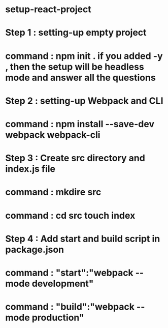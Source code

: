 # setup-react-project
# Step 1 : setting-up empty project
# command : npm init . if  you added -y , then the setup will be headless mode and answer all the questions

# Step 2 : setting-up Webpack and CLI 
# command : npm install --save-dev webpack webpack-cli

# Step 3 : Create src directory and index.js file 
# command : mkdire src
# command : cd src touch  index

# Step 4 : Add start and build script in package.json
# command : "start":"webpack --mode development"
# command : "build":"webpack --mode production"